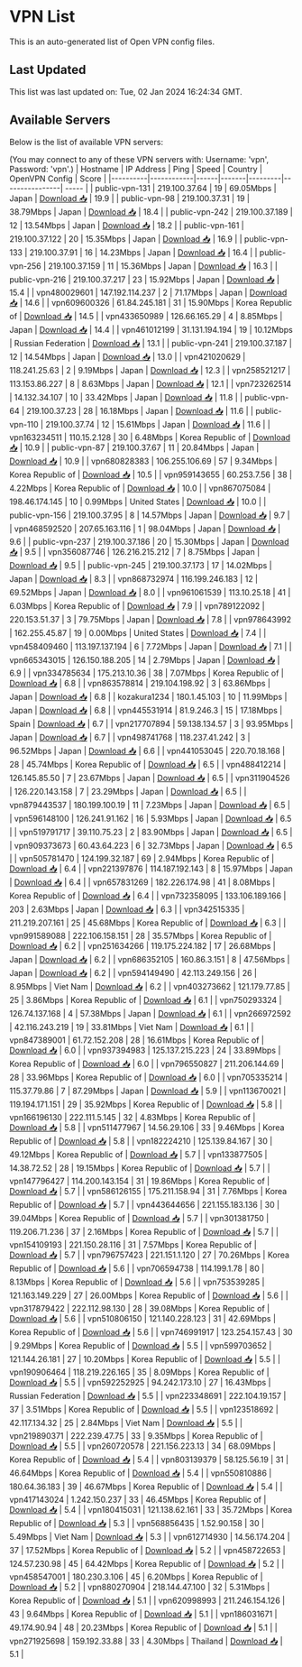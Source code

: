 # VPN List

This is an auto-generated list of Open VPN config files.

## Last Updated

This list was last updated on: Tue, 02 Jan 2024 16:24:34 GMT.

## Available Servers

Below is the list of available VPN servers:

(You may connect to any of these VPN servers with: Username: 'vpn', Password: 'vpn'.)
| Hostname | IP Address | Ping | Speed | Country | OpenVPN Config | Score |
|----------|------------|------|-------|---------|----------------| ----- |
| public-vpn-131 | 219.100.37.64 | 19 | 69.05Mbps | Japan | [Download 📥](./configs/server_0_JP.ovpn) | 19.9 |
| public-vpn-98 | 219.100.37.31 | 19 | 38.79Mbps | Japan | [Download 📥](./configs/server_1_JP.ovpn) | 18.4 |
| public-vpn-242 | 219.100.37.189 | 12 | 13.54Mbps | Japan | [Download 📥](./configs/server_2_JP.ovpn) | 18.2 |
| public-vpn-161 | 219.100.37.122 | 20 | 15.35Mbps | Japan | [Download 📥](./configs/server_3_JP.ovpn) | 16.9 |
| public-vpn-133 | 219.100.37.91 | 16 | 14.23Mbps | Japan | [Download 📥](./configs/server_4_JP.ovpn) | 16.4 |
| public-vpn-256 | 219.100.37.159 | 11 | 15.36Mbps | Japan | [Download 📥](./configs/server_5_JP.ovpn) | 16.3 |
| public-vpn-216 | 219.100.37.217 | 23 | 15.92Mbps | Japan | [Download 📥](./configs/server_6_JP.ovpn) | 15.4 |
| vpn480029601 | 147.192.114.237 | 2 | 71.17Mbps | Japan | [Download 📥](./configs/server_7_JP.ovpn) | 14.6 |
| vpn609600326 | 61.84.245.181 | 31 | 15.90Mbps | Korea Republic of | [Download 📥](./configs/server_8_KR.ovpn) | 14.5 |
| vpn433650989 | 126.66.165.29 | 4 | 8.85Mbps | Japan | [Download 📥](./configs/server_9_JP.ovpn) | 14.4 |
| vpn461012199 | 31.131.194.194 | 19 | 10.12Mbps | Russian Federation | [Download 📥](./configs/server_10_RU.ovpn) | 13.1 |
| public-vpn-241 | 219.100.37.187 | 12 | 14.54Mbps | Japan | [Download 📥](./configs/server_11_JP.ovpn) | 13.0 |
| vpn421020629 | 118.241.25.63 | 2 | 9.19Mbps | Japan | [Download 📥](./configs/server_12_JP.ovpn) | 12.3 |
| vpn258521217 | 113.153.86.227 | 8 | 8.63Mbps | Japan | [Download 📥](./configs/server_13_JP.ovpn) | 12.1 |
| vpn723262514 | 14.132.34.107 | 10 | 33.42Mbps | Japan | [Download 📥](./configs/server_14_JP.ovpn) | 11.8 |
| public-vpn-64 | 219.100.37.23 | 28 | 16.18Mbps | Japan | [Download 📥](./configs/server_15_JP.ovpn) | 11.6 |
| public-vpn-110 | 219.100.37.74 | 12 | 15.61Mbps | Japan | [Download 📥](./configs/server_16_JP.ovpn) | 11.6 |
| vpn163234511 | 110.15.2.128 | 30 | 6.48Mbps | Korea Republic of | [Download 📥](./configs/server_17_KR.ovpn) | 10.9 |
| public-vpn-87 | 219.100.37.67 | 11 | 20.84Mbps | Japan | [Download 📥](./configs/server_18_JP.ovpn) | 10.9 |
| vpn680828383 | 106.255.106.69 | 57 | 9.34Mbps | Korea Republic of | [Download 📥](./configs/server_19_KR.ovpn) | 10.5 |
| vpn959143655 | 60.253.7.56 | 38 | 4.22Mbps | Korea Republic of | [Download 📥](./configs/server_20_KR.ovpn) | 10.0 |
| vpn867075084 | 198.46.174.145 | 10 | 0.99Mbps | United States | [Download 📥](./configs/server_21_US.ovpn) | 10.0 |
| public-vpn-156 | 219.100.37.95 | 8 | 14.57Mbps | Japan | [Download 📥](./configs/server_22_JP.ovpn) | 9.7 |
| vpn468592520 | 207.65.163.116 | 1 | 98.04Mbps | Japan | [Download 📥](./configs/server_23_JP.ovpn) | 9.6 |
| public-vpn-237 | 219.100.37.186 | 20 | 15.30Mbps | Japan | [Download 📥](./configs/server_24_JP.ovpn) | 9.5 |
| vpn356087746 | 126.216.215.212 | 7 | 8.75Mbps | Japan | [Download 📥](./configs/server_25_JP.ovpn) | 9.5 |
| public-vpn-245 | 219.100.37.173 | 17 | 14.02Mbps | Japan | [Download 📥](./configs/server_26_JP.ovpn) | 8.3 |
| vpn868732974 | 116.199.246.183 | 12 | 69.52Mbps | Japan | [Download 📥](./configs/server_27_JP.ovpn) | 8.0 |
| vpn961061539 | 113.10.25.18 | 41 | 6.03Mbps | Korea Republic of | [Download 📥](./configs/server_28_KR.ovpn) | 7.9 |
| vpn789122092 | 220.153.51.37 | 3 | 79.75Mbps | Japan | [Download 📥](./configs/server_29_JP.ovpn) | 7.8 |
| vpn978643992 | 162.255.45.87 | 19 | 0.00Mbps | United States | [Download 📥](./configs/server_30_US.ovpn) | 7.4 |
| vpn458409460 | 113.197.137.194 | 6 | 7.72Mbps | Japan | [Download 📥](./configs/server_31_JP.ovpn) | 7.1 |
| vpn665343015 | 126.150.188.205 | 14 | 2.79Mbps | Japan | [Download 📥](./configs/server_32_JP.ovpn) | 6.9 |
| vpn334785634 | 175.213.10.36 | 38 | 7.07Mbps | Korea Republic of | [Download 📥](./configs/server_33_KR.ovpn) | 6.8 |
| vpn863578814 | 219.104.198.92 | 3 | 63.86Mbps | Japan | [Download 📥](./configs/server_34_JP.ovpn) | 6.8 |
| kozakura1234 | 180.1.45.103 | 10 | 11.99Mbps | Japan | [Download 📥](./configs/server_35_JP.ovpn) | 6.8 |
| vpn445531914 | 81.9.246.3 | 15 | 17.18Mbps | Spain | [Download 📥](./configs/server_36_ES.ovpn) | 6.7 |
| vpn217707894 | 59.138.134.57 | 3 | 93.95Mbps | Japan | [Download 📥](./configs/server_37_JP.ovpn) | 6.7 |
| vpn498741768 | 118.237.41.242 | 3 | 96.52Mbps | Japan | [Download 📥](./configs/server_38_JP.ovpn) | 6.6 |
| vpn441053045 | 220.70.18.168 | 28 | 45.74Mbps | Korea Republic of | [Download 📥](./configs/server_39_KR.ovpn) | 6.5 |
| vpn488412214 | 126.145.85.50 | 7 | 23.67Mbps | Japan | [Download 📥](./configs/server_40_JP.ovpn) | 6.5 |
| vpn311904526 | 126.220.143.158 | 7 | 23.29Mbps | Japan | [Download 📥](./configs/server_41_JP.ovpn) | 6.5 |
| vpn879443537 | 180.199.100.19 | 11 | 7.23Mbps | Japan | [Download 📥](./configs/server_42_JP.ovpn) | 6.5 |
| vpn596148100 | 126.241.91.162 | 16 | 5.93Mbps | Japan | [Download 📥](./configs/server_43_JP.ovpn) | 6.5 |
| vpn519791717 | 39.110.75.23 | 2 | 83.90Mbps | Japan | [Download 📥](./configs/server_44_JP.ovpn) | 6.5 |
| vpn909373673 | 60.43.64.223 | 6 | 32.73Mbps | Japan | [Download 📥](./configs/server_45_JP.ovpn) | 6.5 |
| vpn505781470 | 124.199.32.187 | 69 | 2.94Mbps | Korea Republic of | [Download 📥](./configs/server_46_KR.ovpn) | 6.4 |
| vpn221397876 | 114.187.192.143 | 8 | 15.97Mbps | Japan | [Download 📥](./configs/server_47_JP.ovpn) | 6.4 |
| vpn657831269 | 182.226.174.98 | 41 | 8.08Mbps | Korea Republic of | [Download 📥](./configs/server_48_KR.ovpn) | 6.4 |
| vpn732358095 | 133.106.189.166 | 203 | 2.63Mbps | Japan | [Download 📥](./configs/server_49_JP.ovpn) | 6.3 |
| vpn342515335 | 211.219.207.161 | 25 | 45.68Mbps | Korea Republic of | [Download 📥](./configs/server_50_KR.ovpn) | 6.3 |
| vpn991589088 | 222.106.158.151 | 28 | 35.57Mbps | Korea Republic of | [Download 📥](./configs/server_51_KR.ovpn) | 6.2 |
| vpn251634266 | 119.175.224.182 | 17 | 26.68Mbps | Japan | [Download 📥](./configs/server_52_JP.ovpn) | 6.2 |
| vpn686352105 | 160.86.3.151 | 8 | 47.56Mbps | Japan | [Download 📥](./configs/server_53_JP.ovpn) | 6.2 |
| vpn594149490 | 42.113.249.156 | 26 | 8.95Mbps | Viet Nam | [Download 📥](./configs/server_54_VN.ovpn) | 6.2 |
| vpn403273662 | 121.179.77.85 | 25 | 3.86Mbps | Korea Republic of | [Download 📥](./configs/server_55_KR.ovpn) | 6.1 |
| vpn750293324 | 126.74.137.168 | 4 | 57.38Mbps | Japan | [Download 📥](./configs/server_56_JP.ovpn) | 6.1 |
| vpn266972592 | 42.116.243.219 | 19 | 33.81Mbps | Viet Nam | [Download 📥](./configs/server_57_VN.ovpn) | 6.1 |
| vpn847389001 | 61.72.152.208 | 28 | 16.61Mbps | Korea Republic of | [Download 📥](./configs/server_58_KR.ovpn) | 6.0 |
| vpn937394983 | 125.137.215.223 | 24 | 33.89Mbps | Korea Republic of | [Download 📥](./configs/server_59_KR.ovpn) | 6.0 |
| vpn796550827 | 211.206.144.69 | 28 | 33.96Mbps | Korea Republic of | [Download 📥](./configs/server_60_KR.ovpn) | 6.0 |
| vpn705335214 | 115.37.79.86 | 7 | 87.29Mbps | Japan | [Download 📥](./configs/server_61_JP.ovpn) | 5.9 |
| vpn113670021 | 119.194.171.151 | 29 | 35.92Mbps | Korea Republic of | [Download 📥](./configs/server_62_KR.ovpn) | 5.8 |
| vpn166196130 | 222.111.5.145 | 32 | 4.83Mbps | Korea Republic of | [Download 📥](./configs/server_63_KR.ovpn) | 5.8 |
| vpn511477967 | 14.56.29.106 | 33 | 9.46Mbps | Korea Republic of | [Download 📥](./configs/server_64_KR.ovpn) | 5.8 |
| vpn182224210 | 125.139.84.167 | 30 | 49.12Mbps | Korea Republic of | [Download 📥](./configs/server_65_KR.ovpn) | 5.7 |
| vpn133877505 | 14.38.72.52 | 28 | 19.15Mbps | Korea Republic of | [Download 📥](./configs/server_66_KR.ovpn) | 5.7 |
| vpn147796427 | 114.200.143.154 | 31 | 19.86Mbps | Korea Republic of | [Download 📥](./configs/server_67_KR.ovpn) | 5.7 |
| vpn586126155 | 175.211.158.94 | 31 | 7.76Mbps | Korea Republic of | [Download 📥](./configs/server_68_KR.ovpn) | 5.7 |
| vpn443644656 | 221.155.183.136 | 30 | 39.04Mbps | Korea Republic of | [Download 📥](./configs/server_69_KR.ovpn) | 5.7 |
| vpn301381750 | 119.206.71.236 | 37 | 2.16Mbps | Korea Republic of | [Download 📥](./configs/server_70_KR.ovpn) | 5.7 |
| vpn154109193 | 221.150.28.116 | 31 | 7.57Mbps | Korea Republic of | [Download 📥](./configs/server_71_KR.ovpn) | 5.7 |
| vpn796757423 | 221.151.1.120 | 27 | 70.26Mbps | Korea Republic of | [Download 📥](./configs/server_72_KR.ovpn) | 5.6 |
| vpn706594738 | 114.199.1.78 | 80 | 8.13Mbps | Korea Republic of | [Download 📥](./configs/server_73_KR.ovpn) | 5.6 |
| vpn753539285 | 121.163.149.229 | 27 | 26.00Mbps | Korea Republic of | [Download 📥](./configs/server_74_KR.ovpn) | 5.6 |
| vpn317879422 | 222.112.98.130 | 28 | 39.08Mbps | Korea Republic of | [Download 📥](./configs/server_75_KR.ovpn) | 5.6 |
| vpn510806150 | 121.140.228.123 | 31 | 42.69Mbps | Korea Republic of | [Download 📥](./configs/server_76_KR.ovpn) | 5.6 |
| vpn746991917 | 123.254.157.43 | 30 | 9.29Mbps | Korea Republic of | [Download 📥](./configs/server_77_KR.ovpn) | 5.5 |
| vpn599703652 | 121.144.26.181 | 27 | 10.20Mbps | Korea Republic of | [Download 📥](./configs/server_78_KR.ovpn) | 5.5 |
| vpn190906464 | 118.219.226.165 | 35 | 8.09Mbps | Korea Republic of | [Download 📥](./configs/server_79_KR.ovpn) | 5.5 |
| vpn592252925 | 94.242.173.10 | 27 | 16.43Mbps | Russian Federation | [Download 📥](./configs/server_80_RU.ovpn) | 5.5 |
| vpn223348691 | 222.104.19.157 | 37 | 3.51Mbps | Korea Republic of | [Download 📥](./configs/server_81_KR.ovpn) | 5.5 |
| vpn123518692 | 42.117.134.32 | 25 | 2.84Mbps | Viet Nam | [Download 📥](./configs/server_82_VN.ovpn) | 5.5 |
| vpn219890371 | 222.239.47.75 | 33 | 9.35Mbps | Korea Republic of | [Download 📥](./configs/server_83_KR.ovpn) | 5.5 |
| vpn260720578 | 221.156.223.13 | 34 | 68.09Mbps | Korea Republic of | [Download 📥](./configs/server_84_KR.ovpn) | 5.4 |
| vpn803139379 | 58.125.56.19 | 31 | 46.64Mbps | Korea Republic of | [Download 📥](./configs/server_85_KR.ovpn) | 5.4 |
| vpn550810886 | 180.64.36.183 | 39 | 46.67Mbps | Korea Republic of | [Download 📥](./configs/server_86_KR.ovpn) | 5.4 |
| vpn417143024 | 1.242.150.237 | 33 | 46.45Mbps | Korea Republic of | [Download 📥](./configs/server_87_KR.ovpn) | 5.4 |
| vpn180415031 | 121.138.62.161 | 33 | 35.72Mbps | Korea Republic of | [Download 📥](./configs/server_88_KR.ovpn) | 5.3 |
| vpn568856435 | 1.52.90.158 | 30 | 5.49Mbps | Viet Nam | [Download 📥](./configs/server_89_VN.ovpn) | 5.3 |
| vpn612714930 | 14.56.174.204 | 37 | 17.52Mbps | Korea Republic of | [Download 📥](./configs/server_90_KR.ovpn) | 5.2 |
| vpn458722653 | 124.57.230.98 | 45 | 64.42Mbps | Korea Republic of | [Download 📥](./configs/server_91_KR.ovpn) | 5.2 |
| vpn458547001 | 180.230.3.106 | 45 | 6.20Mbps | Korea Republic of | [Download 📥](./configs/server_92_KR.ovpn) | 5.2 |
| vpn880270904 | 218.144.47.100 | 32 | 5.31Mbps | Korea Republic of | [Download 📥](./configs/server_93_KR.ovpn) | 5.1 |
| vpn620998993 | 211.246.154.126 | 43 | 9.64Mbps | Korea Republic of | [Download 📥](./configs/server_94_KR.ovpn) | 5.1 |
| vpn186031671 | 49.174.90.94 | 48 | 20.23Mbps | Korea Republic of | [Download 📥](./configs/server_95_KR.ovpn) | 5.1 |
| vpn271925698 | 159.192.33.88 | 33 | 4.30Mbps | Thailand | [Download 📥](./configs/server_96_TH.ovpn) | 5.1 |
